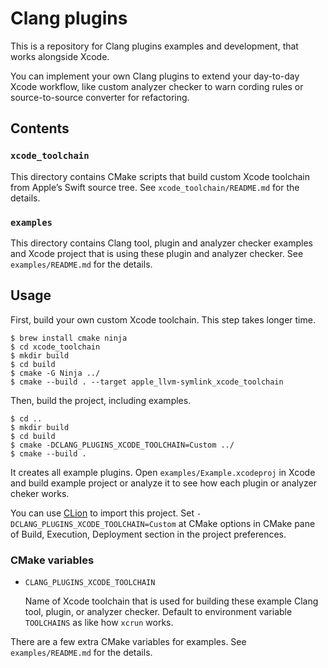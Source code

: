 Clang plugins
=============

This is a repository for Clang plugins examples and development, that works alongside Xcode.

You can implement your own Clang plugins to extend your day-to-day Xcode workflow,
like custom analyzer checker to warn cording rules or source-to-source converter for refactoring.

Contents
--------

### `xcode_toolchain`

This directory contains CMake scripts that build custom Xcode toolchain from Apple’s Swift source tree.
See `xcode_toolchain/README.md` for the details.

### `examples`

This directory contains Clang tool, plugin and analyzer checker examples and Xcode project
that is using these plugin and analyzer checker.
See `examples/README.md` for the details.

Usage
-----

First, build your own custom Xcode toolchain. This step takes longer time.

    $ brew install cmake ninja
    $ cd xcode_toolchain
    $ mkdir build
    $ cd build
    $ cmake -G Ninja ../
    $ cmake --build . --target apple_llvm-symlink_xcode_toolchain

Then, build the project, including examples.

    $ cd ..
    $ mkdir build
    $ cd build
    $ cmake -DCLANG_PLUGINS_XCODE_TOOLCHAIN=Custom ../
    $ cmake --build .

It creates all example plugins. Open `examples/Example.xcodeproj` in Xcode and build example project
or analyze it to see how each plugin or analyzer cheker works.

You can use [CLion](https://www.jetbrains.com/clion/) to import this project.
Set `-DCLANG_PLUGINS_XCODE_TOOLCHAIN=Custom` at CMake options in CMake pane of Build, Execution,
Deployment section in the project preferences.

### CMake variables

* `CLANG_PLUGINS_XCODE_TOOLCHAIN`

    Name of Xcode toolchain that is used for building these example Clang tool,
    plugin, or analyzer checker.
    Default to environment variable `TOOLCHAINS` as like how `xcrun` works.

There are a few extra CMake variables for examples.
See `examples/README.md` for the details.
